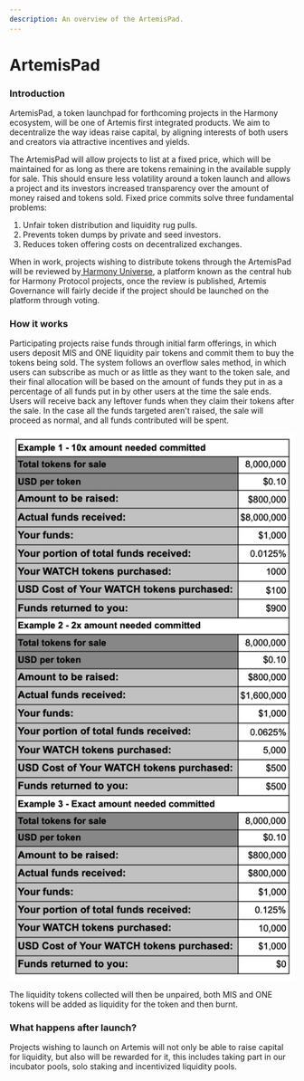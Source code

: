 ```yaml
---
description: An overview of the ArtemisPad.
---
```


# ArtemisPad

### Introduction

ArtemisPad, a token launchpad for forthcoming projects in the Harmony ecosystem, will be one of Artemis first integrated products. We aim to decentralize the way ideas raise capital, by aligning interests of both users and creators via attractive incentives and yields. 

The ArtemisPad will allow projects to list at a fixed price, which will be maintained for as long as there are tokens remaining in the available supply for sale. This should ensure less volatility around a token launch and allows a project and its investors increased transparency over the amount of money raised and tokens sold. Fixed price commits solve three fundamental problems:

1. Unfair token distribution and liquidity rug pulls.
2. Prevents token dumps by private and seed investors.
3. Reduces token offering costs on decentralized exchanges.

When in work, projects wishing to distribute tokens through the ArtemisPad will be reviewed by[ Harmony Universe](https://harmonyuniverse.one), a platform known as the central hub for Harmony Protocol projects, once the review is published, Artemis Governance will fairly decide if the project should be launched on the platform through voting.

### How it works

Participating projects raise funds through initial farm offerings, in which users deposit MIS and ONE liquidity pair tokens and commit them to buy the tokens being sold. The system follows an overflow sales method, in which users can subscribe as much or as little as they want to the token sale, and their final allocation will be based on the amount of funds they put in as a percentage of all funds put in by other users at the time the sale ends. Users will receive back any leftover funds when they claim their tokens after the sale. In the case all the funds targeted aren't raised, the sale will proceed as normal, and all funds contributed will be spent.

![Three models of possible outcomes.](<../../.gitbook/assets/image (1).png>)

The liquidity tokens collected will then be unpaired, both MIS and ONE tokens will be added as liquidity for the token and then burnt.

### What happens after launch?

Projects wishing to launch on Artemis will not only be able to raise capital for liquidity, but also will be rewarded for it, this includes taking part in our incubator pools, solo staking and incentivized liquidity pools.
